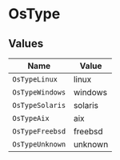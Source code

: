 # OsType


## Values

| Name            | Value           |
| --------------- | --------------- |
| `OsTypeLinux`   | linux           |
| `OsTypeWindows` | windows         |
| `OsTypeSolaris` | solaris         |
| `OsTypeAix`     | aix             |
| `OsTypeFreebsd` | freebsd         |
| `OsTypeUnknown` | unknown         |